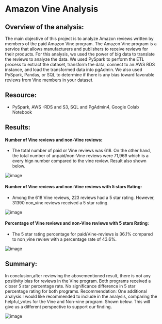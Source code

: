 # Amazon Vine Analysis

## Overview of the analysis:
The main objective of this project is to analyze Amazon reviews written by members of the paid Amazon Vine program. The Amazon Vine program is a service that allows manufacturers and publishers to receive reviews for their products. For this analysis, we used the power of big data to translate the reviews to analyze the data. We used PySpark to perform the ETL process to extract the dataset, transform the data, connect to an AWS RDS instance, and load the transformed data into pgAdmin. We also used PySpark, Pandas, or SQL to determine if there is any bias toward favorable reviews from Vine members in your dataset. 

## Resource:

* PySpark, AWS -RDS and S3, SQL and PgAdmin4, Google Colab Notebook

## Results:

#### Number of Vine reviews and non-Vine reviews:
* The total number of paid or Vine reviews was 618. On the other hand, the total number of unpaid/non-Vine reviews were 71,969 which is a every hign number compared to the vine review. Result also shown below.

![image](https://user-images.githubusercontent.com/114262970/218235837-3312fd2b-72f1-4770-96e7-af9fa59cd63a.png)

#### Number of Vine reviews and non-Vine reviews with 5 stars Rating:
* Among the 618 Vine reviews, 223 reviews had a 5 star rating. However, 31390 non_vine reviews received a 5 star rating.

![image](https://user-images.githubusercontent.com/114262970/218236229-8a55686f-9a45-4b8a-b1c1-a3133b145b76.png)

#### Percentage of Vine reviews and non-Vine reviews with  5 stars Rating:
* The 5 star rating percentage for paid/Vine-reviews is 36.1% compared to non_vine review with a percentage rate of 43.6%. 

![image](https://user-images.githubusercontent.com/114262970/218237939-a4c9de44-8bc9-4dca-b009-5364e92b4722.png)

## Summary: 
In conclusion,after reviewing the abovementioned result, there is not any positivity bias for reviews in the Vine program. Both programs received a closer 5 star percentage rate. No significance difference in 5 star percentage rating for both programs. 
Recommendation: One additional analysis I would like recommended to include in the analysis, comparing the helpful_votes for the Vine and Non-vine program. Shown below. This will give us a different perspective to support our finding. 

![image](https://user-images.githubusercontent.com/114262970/218240360-9142edfa-ef40-4216-85da-b2032fd06dcc.png)

